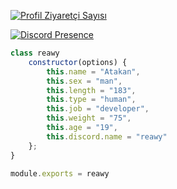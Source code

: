 [![Profil Ziyaretçi Sayısı](https://camo.githubusercontent.com/79e21e1f3b6760ba54534381b279b5b9abc06995f10840ccf9c30aa6be441fab/68747470733a2f2f70726f66696c652d636f756e7465722e676c697463682e6d652f7261766761722f636f756e742e737667)](https://github.com/reawyxd)




[![Discord Presence](https://lanyard-profile-readme.vercel.app/api/391938117919047680?hideDiscrim=true)](https://discord.com/users/391938117919047680)








```js
class reawy
    constructor(options) {
        this.name = "Atakan",
        this.sex = "man",
        this.length = "183",
        this.type = "human",
        this.job = "developer",
        this.weight = "75",
        this.age = "19",
        this.discord.name = "reawy"
    };
}

module.exports = reawy
